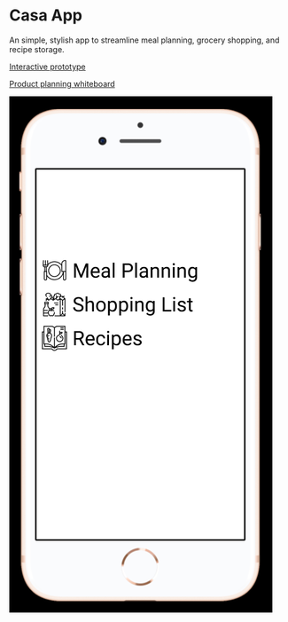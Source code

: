 # Casa App
An simple, stylish app to streamline meal planning, grocery shopping, and recipe storage.

[Interactive prototype](https://www.figma.com/proto/Pb72pZfmFQiXqZ3IOYvUi6/Meal-Planner?node-id=56%3A132&starting-point-node-id=56%3A132)

[Product planning whiteboard](https://www.figma.com/file/RzIJJzRmH9JtYsexWutee0/Meal-Planning-App-Brainstorm?node-id=0%3A1)

![Image of Casa App Homepage](/casa-app-menu-image.png)
